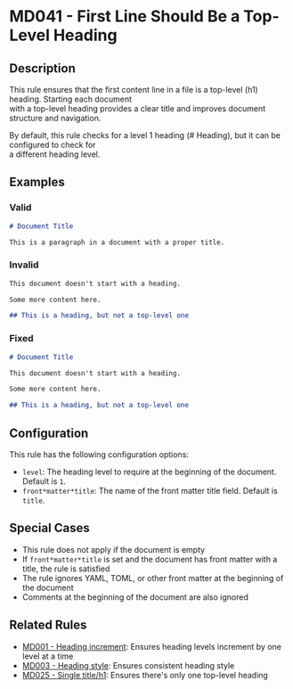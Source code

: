 # MD041 - First Line Should Be a Top-Level Heading

## Description

This rule ensures that the first content line in a file is a top-level (h1) heading. Starting each document  
with a top-level heading provides a clear title and improves document structure and navigation.

By default, this rule checks for a level 1 heading (# Heading), but it can be configured to check for  
a different heading level.

<!-- rumdl-disable MD041 -->
## Examples

### Valid

```markdown
# Document Title

This is a paragraph in a document with a proper title.
```

### Invalid

```markdown
This document doesn't start with a heading.

Some more content here.

## This is a heading, but not a top-level one
```

### Fixed

```markdown
# Document Title

This document doesn't start with a heading.

Some more content here.

## This is a heading, but not a top-level one
```
<!-- rumdl-enable MD041 -->

## Configuration

This rule has the following configuration options:

- `level`: The heading level to require at the beginning of the document. Default is `1`.
- `front*matter*title`: The name of the front matter title field. Default is `title`.

## Special Cases

- This rule does not apply if the document is empty
- If `front*matter*title` is set and the document has front matter with a title, the rule is satisfied
- The rule ignores YAML, TOML, or other front matter at the beginning of the document
- Comments at the beginning of the document are also ignored

## Related Rules

- [MD001 - Heading increment](md001.md): Ensures heading levels increment by one level at a time
- [MD003 - Heading style](md003.md): Ensures consistent heading style
- [MD025 - Single title/h1](md025.md): Ensures there's only one top-level heading
